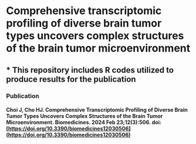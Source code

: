 Comprehensive transcriptomic profiling of diverse brain tumor types uncovers complex structures of the brain tumor microenvironment
=============
## * This repository includes R codes utilized to produce results for the publication 
### Publication

#### Choi J, Cho HJ. Comprehensive Transcriptomic Profiling of Diverse Brain Tumor Types Uncovers Complex Structures of the Brain Tumor Microenvironment. Biomedicines. 2024 Feb 23;12(3):506. doi: [https://doi.org/10.3390/biomedicines12030506](https://doi.org/10.3390/biomedicines12030506)
